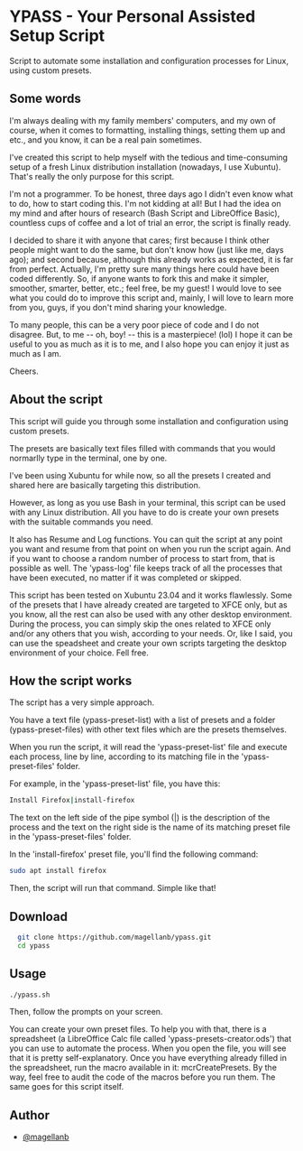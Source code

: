 
# YPASS - Your Personal Assisted Setup Script

Script to automate some installation and configuration processes for Linux, using custom presets.
## Some words

I'm always dealing with my family members' computers, and my own of course, when it comes to formatting, installing things, setting them up and etc., and you know, it can be a real pain sometimes.

I've created this script to help myself with the tedious and time-consuming setup of a fresh Linux distribution installation (nowadays, I use Xubuntu). That's really the only purpose for this script.

I'm not a programmer. To be honest, three days ago I didn't even know what to do, how to start coding this. I'm not kidding at all! But I had the idea on my mind and after hours of research (Bash Script and LibreOffice Basic), countless cups of coffee and a lot of trial an error, the script is finally ready.

I decided to share it with anyone that cares; first because I think other people might want to do the same, but don't know how (just like me, days ago); and second because, although this already works as expected, it is far from perfect. Actually, I'm pretty sure many things here could have been coded differently. So, if anyone wants to fork this and make it simpler, smoother, smarter, better, etc.; feel free, be my guest! I would love to see what you could do to improve this script and, mainly, I will love to learn more from you, guys, if you don't mind sharing your knowledge.

To many people, this can be a very poor piece of code and I do not disagree. But, to me -- oh, boy! -- this is a masterpiece! (lol) I hope it can be useful to you as much as it is to me, and I also hope you can enjoy it just as much as I am.

Cheers.
## About the script

This script will guide you through some installation and configuration using custom presets.

The presets are basically text files filled with commands that you would normarlly type in the terminal, one by one.

I've been using Xubuntu for while now, so all the presets I created and shared here are basically targeting this distribution.

However, as long as you use Bash in your terminal, this script can be used with any Linux distribution. All you have to do is create your own presets with the suitable commands you need.

It also has Resume and Log functions. You can quit the script at any point you want and resume from that point on when you run the script again. And if you want to choose a random number of process to start from, that is possible as well. The 'ypass-log' file keeps track of all the processes that have been executed, no matter if it was completed or skipped.

This script has been tested on Xubuntu 23.04 and it works flawlessly. Some of the presets that I have already created are targeted to XFCE only, but as you know, all the rest can also be used with any other desktop environment. During the process, you can simply skip the ones related to XFCE only and/or any others that you wish, according to your needs. Or, like I said, you can use the speadsheet and create your own scripts targeting the desktop environment of your choice. Fell free.
## How the script works

The script has a very simple approach.

You have a text file (ypass-preset-list) with a list of presets and a folder (ypass-preset-files) with other text files which are the presets themselves.

When you run the script, it will read the 'ypass-preset-list' file and execute each process, line by line, according to its matching file in the 'ypass-preset-files' folder.

For example, in the 'ypass-preset-list' file, you have this:

```bash
Install Firefox|install-firefox
```

The text on the left side of the pipe symbol (|) is the description of the process and the text on the right side is the name of its matching preset file in the 'ypass-preset-files' folder.

In the 'install-firefox' preset file, you'll find the following command:

```bash
sudo apt install firefox
```

Then, the script will run that command. Simple like that!
## Download

```bash
  git clone https://github.com/magellanb/ypass.git
  cd ypass
```
## Usage

```bash
./ypass.sh
```

Then, follow the prompts on your screen.

You can create your own preset files. To help you with that, there is a spreadsheet (a LibreOffice Calc file called 'ypass-presets-creator.ods') that you can use to automate the process. When you open the file, you will see that it is pretty self-explanatory. Once you have everything already filled in the spreadsheet, run the macro available in it: mcrCreatePresets. By the way, feel free to audit the code of the macros before you run them. The same goes for this script itself.
## Author

- [@magellanb](https://www.github.com/magellanb)

